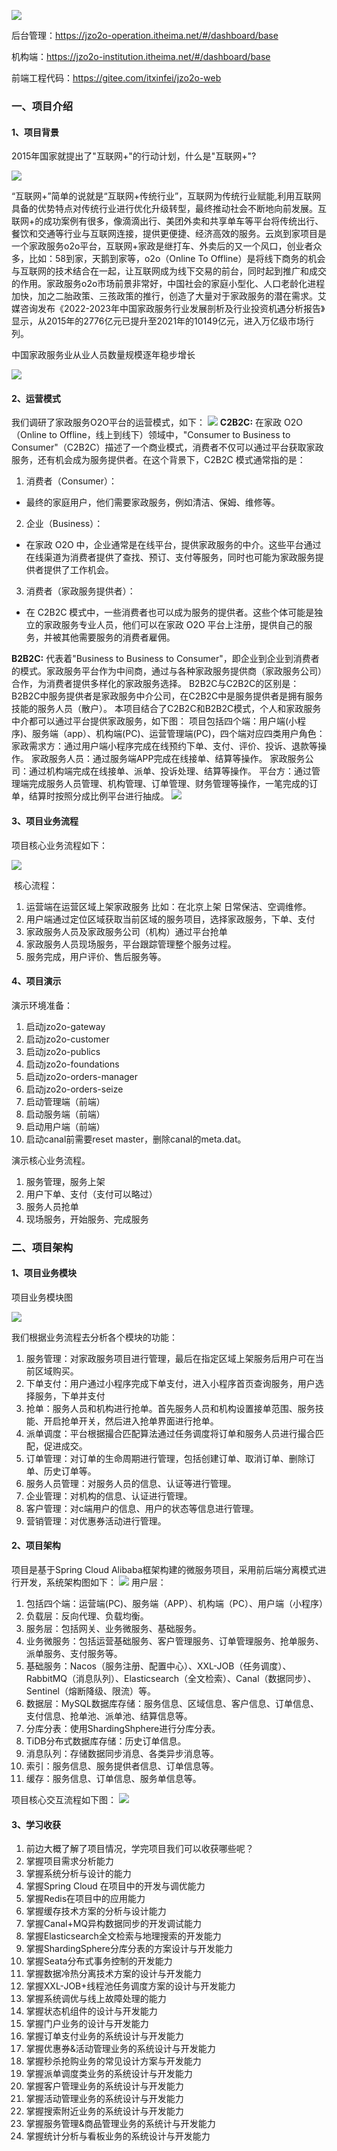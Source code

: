 ![](docs/images/logo.png)

后台管理：https://jzo2o-operation.itheima.net/#/dashboard/base

机构端：https://jzo2o-institution.itheima.net/#/dashboard/base

前端工程代码：https://gitee.com/itxinfei/jzo2o-web

### 一、项目介绍

#### 1、项目背景

2015年国家就提出了"互联网+"的行动计划，什么是"互联网+"?

![](docs/images/互联网.png)

​		“互联网+”简单的说就是“互联网+传统行业”，互联网为传统行业赋能,利用互联网具备的优势特点对传统行业进行优化升级转型，最终推动社会不断地向前发展。互联网+的成功案例有很多，像滴滴出行、美团外卖和共享单车等平台将传统出行、餐饮和交通等行业与互联网连接，提供更便捷、经济高效的服务。
​		云岚到家项目是一个家政服务o2o平台，互联网+家政是继打车、外卖后的又一个风口，创业者众多，比如：58到家，天鹅到家等，o2o（Online To Offline）是将线下商务的机会与互联网的技术结合在一起，让互联网成为线下交易的前台，同时起到推广和成交的作用。
​		家政服务o2o市场前景非常好，中国社会的家庭小型化、人口老龄化进程加快，加之二胎政策、三孩政策的推行，创造了大量对于家政服务的潜在需求。艾媒咨询发布《2022-2023年中国家政服务行业发展剖析及行业投资机遇分析报告》显示，从2015年的2776亿元已提升至2021年的10149亿元，进入万亿级市场行列。

中国家政服务业从业人员数量规模逐年稳步增长

![](docs/images/项目背景.png)

#### 2、运营模式

我们调研了家政服务O2O平台的运营模式，如下：
![](docs/images/运营模式.png)
**C2B2C:**
在家政 O2O（Online to Offline，线上到线下）领域中，"Consumer to Business to Consumer"（C2B2C）描述了一个商业模式，消费者不仅可以通过平台获取家政服务，还有机会成为服务提供者。在这个背景下，C2B2C 模式通常指的是：

1. 消费者（Consumer）：
- 最终的家庭用户，他们需要家政服务，例如清洁、保姆、维修等。
2. 企业（Business）：
- 在家政 O2O 中，企业通常是在线平台，提供家政服务的中介。这些平台通过在线渠道为消费者提供了查找、预订、支付等服务，同时也可能为家政服务提供者提供了工作机会。
3. 消费者（家政服务提供者）：
- 在 C2B2C 模式中，一些消费者也可以成为服务的提供者。这些个体可能是独立的家政服务专业人员，他们可以在家政 O2O 平台上注册，提供自己的服务，并被其他需要服务的消费者雇佣。

**B2B2C:**
代表着"Business to Business to Consumer"，即企业到企业到消费者的模式。家政服务平台作为中间商，通过与各种家政服务提供商（家政服务公司）合作，为消费者提供多样化的家政服务选择。
B2B2C与C2B2C的区别是：B2B2C中服务提供者是家政服务中介公司，在C2B2C中是服务提供者是拥有服务技能的服务人员（散户）。
本项目结合了C2B2C和B2B2C模式，个人和家政服务中介都可以通过平台提供家政服务，如下图：
项目包括四个端：用户端(小程序)、服务端（app）、机构端(PC)、运营管理端(PC)，四个端对应四类用户角色：
家政需求方：通过用户端小程序完成在线预约下单、支付、评价、投诉、退款等操作。
家政服务人员：通过服务端APP完成在线接单、结算等操作。
家政服务公司：通过机构端完成在线接单、派单、投诉处理、结算等操作。
平台方：通过管理端完成服务人员管理、机构管理、订单管理、财务管理等操作，一笔完成的订单，结算时按照分成比例平台进行抽成。
![](docs/images/B2B2C与C2B2C的区别.png)

#### 3、项目业务流程

   项目核心业务流程如下：

![](docs/images/项目核心业务流程.png)

​     核心流程：

1. 运营端在运营区域上架家政服务
   比如：在北京上架 日常保洁、空调维修。
2. 用户端通过定位区域获取当前区域的服务项目，选择家政服务，下单、支付
3. 家政服务人员及家政服务公司（机构）通过平台抢单
4. 家政服务人员现场服务，平台跟踪管理整个服务过程。
5. 服务完成，用户评价、售后服务等。

#### 4、项目演示

演示环境准备：

1. 启动jzo2o-gateway
2. 启动jzo2o-customer
3. 启动jzo2o-publics
4. 启动jzo2o-foundations
5. 启动jzo2o-orders-manager
6. 启动jzo2o-orders-seize
7. 启动管理端（前端）
8. 启动服务端（前端）
9. 启动用户端（前端）
10. 启动canal前需要reset master，删除canal的meta.dat。

演示核心业务流程。
1. 服务管理，服务上架
2. 用户下单、支付（支付可以略过）
3. 服务人员抢单
4. 现场服务，开始服务、完成服务

### 二、项目架构

#### 1、项目业务模块

项目业务模块图

![](docs/images/项目业务模块图.png)

我们根据业务流程去分析各个模块的功能：

1. 服务管理：对家政服务项目进行管理，最后在指定区域上架服务后用户可在当前区域购买。
2. 下单支付：用户通过小程序完成下单支付，进入小程序首页查询服务，用户选择服务，下单并支付
3. 抢单：服务人员和机构进行抢单。首先服务人员和机构设置接单范围、服务技能、开启抢单开关，然后进入抢单界面进行抢单。
4. 派单调度：平台根据撮合匹配算法通过任务调度将订单和服务人员进行撮合匹配，促进成交。
5. 订单管理：对订单的生命周期进行管理，包括创建订单、取消订单、删除订单、历史订单等。
6. 服务人员管理：对服务人员的信息、认证等进行管理。
7. 企业管理：对机构的信息、认证进行管理。
8. 客户管理：对c端用户的信息、用户的状态等信息进行管理。
9. 营销管理：对优惠券活动进行管理。



#### 2、项目架构

项目是基于Spring Cloud Alibaba框架构建的微服务项目，采用前后端分离模式进行开发，系统架构图如下：
![](docs/images/项目架构.png)
用户层：

1. 包括四个端：运营端(PC)、服务端（APP）、机构端（PC）、用户端（小程序）
2. 负载层：反向代理、负载均衡。
3. 服务层：包括网关、业务微服务、基础服务。
4. 业务微服务：包括运营基础服务、客户管理服务、订单管理服务、抢单服务、派单服务、支付服务等。
5. 基础服务：Nacos（服务注册、配置中心）、XXL-JOB（任务调度）、RabbitMQ（消息队列）、Elasticsearch（全文检索）、Canal（数据同步）、Sentinel（熔断降级、限流）等。
6. 数据层：MySQL数据库存储：服务信息、区域信息、客户信息、订单信息、支付信息、抢单池、派单池、结算信息等。
7. 分库分表：使用ShardingShphere进行分库分表。
8. TiDB分布式数据库存储：历史订单信息。
9. 消息队列：存储数据同步消息、各类异步消息等。
10. 索引：服务信息、服务提供者信息、订单信息等。
11. 缓存：服务信息、订单信息、服务单信息等。

项目核心交互流程如下图：
![](docs/images/项目核心交互流程.jpg)

#### 3、学习收获

1. 前边大概了解了项目情况，学完项目我们可以收获哪些呢？
2. 掌握项目需求分析能力
3. 掌握系统分析与设计的能力
4. 掌握Spring Cloud 在项目中的开发与调优能力
5. 掌握Redis在项目中的应用能力
6. 掌握缓存技术方案的分析与设计能力
7. 掌握Canal+MQ异构数据同步的开发调试能力
8. 掌握Elasticsearch全文检索与地理搜索的开发能力
9. 掌握ShardingSphere分库分表的方案设计与开发能力
10. 掌握Seata分布式事务控制的开发能力
11. 掌握数据冷热分离技术方案的设计与开发能力
12. 掌握XXL-JOB+线程池任务调度方案的设计与开发能力
13. 掌握系统调优与线上故障处理的能力
14. 掌握状态机组件的设计与开发能力
15. 掌握门户业务的设计与开发能力
16. 掌握订单支付业务的系统设计与开发能力
17. 掌握优惠券&活动管理业务的系统设计与开发能力
18. 掌握秒杀抢购业务的常见设计方案与开发能力
19. 掌握派单调度类业务的系统设计与开发能力
20. 掌握客户管理业务的系统设计与开发能力
21. 掌握活动管理业务的系统设计与开发能力
22. 掌握搜索附近业务的系统设计与开发能力
23. 掌握服务管理&商品管理业务的系统计与开发能力
24. 掌握统计分析与看板业务的系统设计与开发能力